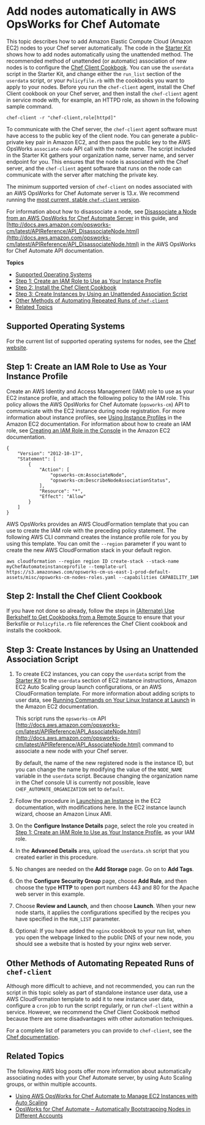 # Add nodes automatically in AWS OpsWorks for Chef Automate<a name="opscm-unattend-assoc"></a>

This topic describes how to add Amazon Elastic Compute Cloud \(Amazon EC2\) nodes to your Chef server automatically\. The code in the [Starter Kit](opscm-starterkit.md) shows how to add nodes automatically using the unattended method\. The recommended method of unattended \(or automatic\) association of new nodes is to configure the [Chef Client Cookbook](https://supermarket.chef.io/cookbooks/chef-client)\. You can use the `userdata` script in the Starter Kit, and change either the `run_list` section of the `userdata` script, or your `Policyfile.rb` with the cookbooks you want to apply to your nodes\. Before you run the `chef-client` agent, install the Chef Client cookbook on your Chef server, and then install the `chef-client` agent in service mode with, for example, an HTTPD role, as shown in the following sample command\. 

```
chef-client -r "chef-client,role[httpd]"
```

To communicate with the Chef server, the `chef-client` agent software must have access to the public key of the client node\. You can generate a public\-private key pair in Amazon EC2, and then pass the public key to the AWS OpsWorks `associate-node` API call with the node name\. The script included in the Starter Kit gathers your organization name, server name, and server endpoint for you\. This ensures that the node is associated with the Chef server, and the `chef-client` agent software that runs on the node can communicate with the server after matching the private key\.

The minimum supported version of `chef-client` on nodes associated with an AWS OpsWorks for Chef Automate server is 13\.*x*\. We recommend running the [most current, stable `chef-client` version](https://downloads.chef.io/chef/stable)\.

For information about how to disassociate a node, see [Disassociate a Node from an AWS OpsWorks for Chef Automate Server](opscm-disassociate-node.md) in this guide, and [http://docs.aws.amazon.com/opsworks-cm/latest/APIReference/API_DisassociateNode.html](http://docs.aws.amazon.com/opsworks-cm/latest/APIReference/API_DisassociateNode.html) in the AWS OpsWorks for Chef Automate API documentation\.

**Topics**
+ [Supported Operating Systems](#w2ab1b9c26c15c13c15)
+ [Step 1: Create an IAM Role to Use as Your Instance Profile](#opscm-create-instance-profile)
+ [Step 2: Install the Chef Client Cookbook](#w2ab1b9c26c15c13c19)
+ [Step 3: Create Instances by Using an Unattended Association Script](#opscm-unattend-script)
+ [Other Methods of Automating Repeated Runs of `chef-client`](#w2ab1b9c26c15c13c23)
+ [Related Topics](#opscm-unattend-assoc-related)

## Supported Operating Systems<a name="w2ab1b9c26c15c13c15"></a>

For the current list of supported operating systems for nodes, see the [Chef website](https://docs.chef.io/platforms.html)\.

## Step 1: Create an IAM Role to Use as Your Instance Profile<a name="opscm-create-instance-profile"></a>

Create an AWS Identity and Access Management \(IAM\) role to use as your EC2 instance profile, and attach the following policy to the IAM role\. This policy allows the AWS OpsWorks for Chef Automate \(`opsworks-cm`\) API to communicate with the EC2 instance during node registration\. For more information about instance profiles, see [Using Instance Profiles](http://docs.aws.amazon.com/IAM/latest/UserGuide/id_roles_use_switch-role-ec2_instance-profiles.html) in the Amazon EC2 documentation\. For information about how to create an IAM role, see [Creating an IAM Role in the Console](http://docs.aws.amazon.com/AWSEC2/latest/UserGuide/iam-roles-for-amazon-ec2.html#create-iam-role-console) in the Amazon EC2 documentation\.

```
{
    "Version": "2012-10-17",
    "Statement": [
        {
            "Action": [
                "opsworks-cm:AssociateNode",
                "opsworks-cm:DescribeNodeAssociationStatus",
            ],
            "Resource": "*",
            "Effect": "Allow"
        }
    ]
}
```

AWS OpsWorks provides an AWS CloudFormation template that you can use to create the IAM role with the preceding policy statement\. The following AWS CLI command creates the instance profile role for you by using this template\. You can omit the `--region` parameter if you want to create the new AWS CloudFormation stack in your default region\.

```
aws cloudformation --region region ID create-stack --stack-name myChefAutomateinstanceprofile --template-url https://s3.amazonaws.com/opsworks-cm-us-east-1-prod-default-assets/misc/opsworks-cm-nodes-roles.yaml --capabilities CAPABILITY_IAM
```

## Step 2: Install the Chef Client Cookbook<a name="w2ab1b9c26c15c13c19"></a>

If you have not done so already, follow the steps in [\(Alternate\) Use Berkshelf to Get Cookbooks from a Remote Source](opscm-starterkit.md#opscm-berkshelf) to ensure that your Berksfile or `Policyfile.rb` file references the Chef Client cookbook and installs the cookbook\.

## Step 3: Create Instances by Using an Unattended Association Script<a name="opscm-unattend-script"></a>

1. To create EC2 instances, you can copy the `userdata` script from the [Starter Kit](opscm-starterkit.md) to the `userdata` section of EC2 instance instructions, Amazon EC2 Auto Scaling group launch configurations, or an AWS CloudFormation template\. For more information about adding scripts to user data, see [Running Commands on Your Linux Instance at Launch](http://docs.aws.amazon.com/AWSEC2/latest/UserGuide/user-data.html) in the Amazon EC2 documentation\.

   This script runs the `opsworks-cm` API [http://docs.aws.amazon.com/opsworks-cm/latest/APIReference/API_AssociateNode.html](http://docs.aws.amazon.com/opsworks-cm/latest/APIReference/API_AssociateNode.html) command to associate a new node with your Chef server\.

   By default, the name of the new registered node is the instance ID, but you can change the name by modifying the value of the `NODE_NAME` variable in the `userdata` script\. Because changing the organization name in the Chef console UI is currently not possible, leave `CHEF_AUTOMATE_ORGANIZATION` set to `default`\.

1. Follow the procedure in [Launching an Instance](http://docs.aws.amazon.com/AWSEC2/latest/UserGuide/launching-instance.html) in the EC2 documentation, with modifications here\. In the EC2 instance launch wizard, choose an Amazon Linux AMI\.

1. On the **Configure Instance Details** page, select the role you created in [Step 1: Create an IAM Role to Use as Your Instance Profile](#opscm-create-instance-profile), as your IAM role\.

1. In the **Advanced Details** area, upload the `userdata.sh` script that you created earlier in this procedure\.

1. No changes are needed on the **Add Storage** page\. Go on to **Add Tags**\.

1. On the **Configure Security Group** page, choose **Add Rule**, and then choose the type **HTTP** to open port numbers 443 and 80 for the Apache web server in this example\.

1. Choose **Review and Launch**, and then choose **Launch**\. When your new node starts, it applies the configurations specified by the recipes you have specified in the `RUN_LIST` parameter\.

1. Optional: If you have added the `nginx` cookbook to your run list, when you open the webpage linked to the public DNS of your new node, you should see a website that is hosted by your nginx web server\.

## Other Methods of Automating Repeated Runs of `chef-client`<a name="w2ab1b9c26c15c13c23"></a>

Although more difficult to achieve, and not recommended, you can run the script in this topic solely as part of standalone instance user data, use a AWS CloudFormation template to add it to new instance user data, configure a `cron` job to run the script regularly, or run `chef-client` within a service\. However, we recommend the Chef Client Cookbook method because there are some disadvantages with other automation techniques\.

For a complete list of parameters you can provide to `chef-client`, see the [Chef documentation](https://docs.chef.io/ctl_chef_client.html)\.

## Related Topics<a name="opscm-unattend-assoc-related"></a>

The following AWS blog posts offer more information about automatically associating nodes with your Chef Automate server, by using Auto Scaling groups, or within multiple accounts\.
+ [Using AWS OpsWorks for Chef Automate to Manage EC2 Instances with Auto Scaling](https://aws.amazon.com/blogs/mt/using-aws-opsworks-for-chef-automate-to-manage-ec2-instances-with-auto-scaling/)
+ [OpsWorks for Chef Automate – Automatically Bootstrapping Nodes in Different Accounts](https://aws.amazon.com/blogs/mt/opsworks-for-chef-automate-automatically-bootstrapping-nodes-in-different-accounts/)